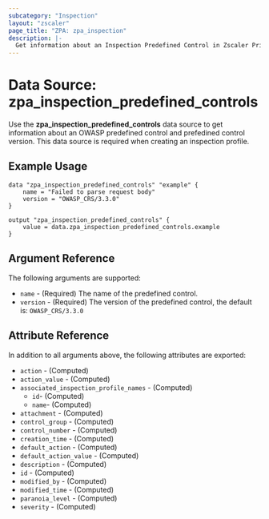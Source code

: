 ```yaml
---
subcategory: "Inspection"
layout: "zscaler"
page_title: "ZPA: zpa_inspection"
description: |-
  Get information about an Inspection Predefined Control in Zscaler Private Access cloud.
---
```


# Data Source: zpa_inspection_predefined_controls

Use the **zpa_inspection_predefined_controls** data source to get information about an OWASP predefined control and prefedined control version. This data source is required when creating an inspection profile.

## Example Usage

```hcl
data "zpa_inspection_predefined_controls" "example" {
    name = "Failed to parse request body"
    version = "OWASP_CRS/3.3.0"
}

output "zpa_inspection_predefined_controls" {
    value = data.zpa_inspection_predefined_controls.example
}
```

## Argument Reference

The following arguments are supported:

* `name` - (Required) The name of the predefined control.
* `version` - (Required) The version of the predefined control, the default is: `OWASP_CRS/3.3.0`

## Attribute Reference

In addition to all arguments above, the following attributes are exported:

* `action` - (Computed)
* `action_value` - (Computed)
* `associated_inspection_profile_names` - (Computed)
  * `id`- (Computed)
  * `name`- (Computed)
* `attachment` - (Computed)
* `control_group` - (Computed)
* `control_number` - (Computed)
* `creation_time` - (Computed)
* `default_action` - (Computed)
* `default_action_value` - (Computed)
* `description` - (Computed)
* `id` - (Computed)
* `modified_by` - (Computed)
* `modified_time` - (Computed)
* `paranoia_level` - (Computed)
* `severity` - (Computed)
